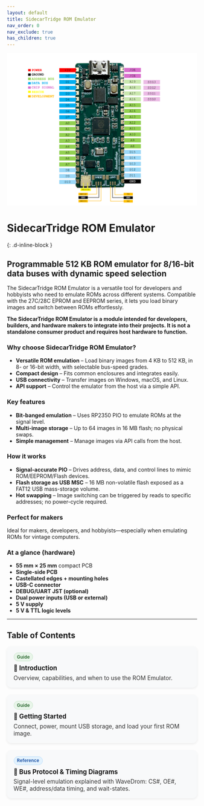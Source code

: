 ```yaml
---
layout: default
title: SidecarTridge ROM Emulator
nav_order: 0
nav_exclude: true
has_children: true
---
```


![SidecarTridge ROM Emulator pinout diagram](/sidecartridge-rom/assets/images/PINOUT_DIAGRAM_V2_1280px.png)

# SidecarTridge ROM Emulator
{: .d-inline-block }

## Programmable 512 KB ROM emulator for 8/16-bit data buses with dynamic speed selection

The SidecarTridge ROM Emulator is a versatile tool for developers and hobbyists who need to emulate ROMs across different systems. Compatible with the 27C/28C EPROM and EEPROM series, it lets you load binary images and switch between ROMs effortlessly.

**The SidecarTridge ROM Emulator is a module intended for developers, builders, and hardware makers to integrate into their projects. It is not a standalone consumer product and requires host hardware to function.**

### Why choose SidecarTridge ROM Emulator?

- **Versatile ROM emulation** – Load binary images from 4 KB to 512 KB, in 8- or 16-bit width, with selectable bus-speed grades.
- **Compact design** – Fits common enclosures and integrates easily.
- **USB connectivity** – Transfer images on Windows, macOS, and Linux.
- **API support** – Control the emulator from the host via a simple API.

### Key features

- **Bit-banged emulation** – Uses RP2350 PIO to emulate ROMs at the signal level.
- **Multi-image storage** – Up to 64 images in 16 MB flash; no physical swaps.
- **Simple management** – Manage images via API calls from the host.

### How it works

- **Signal-accurate PIO** – Drives address, data, and control lines to mimic ROM/EEPROM/Flash devices.
- **Flash storage as USB MSC** – 16 MB non-volatile flash exposed as a FAT12 USB mass-storage volume.
- **Hot swapping** – Image switching can be triggered by reads to specific addresses; no power-cycle required.

### Perfect for makers

Ideal for makers, developers, and hobbyists—especially when emulating ROMs for vintage computers.

### At a glance (hardware)

- **55 mm × 25 mm** compact PCB
- **Single-side PCB**
- **Castellated edges + mounting holes**
- **USB-C connector**
- **DEBUG/UART JST (optional)**
- **Dual power inputs (USB or external)**
- **5 V supply**
- **5 V & TTL logic levels**

---

## Table of Contents

<!-- Card grid + chips (scoped to this page) -->
<style>
  .toc-grid {
    display: grid;
    grid-template-columns: repeat(auto-fit, minmax(280px, 1fr));
    gap: 1.2rem;
    margin-top: 0.75rem;
  }
  .toc-card {
    background: #f8f9fa;
    border-radius: 12px;
    padding: 1rem 1.1rem;
    box-shadow: 0 2px 6px rgba(0,0,0,0.08);
    transition: transform .12s ease, box-shadow .12s ease;
  }
  .toc-card:hover {
    transform: translateY(-2px);
    box-shadow: 0 6px 18px rgba(0,0,0,0.12);
  }
  .toc-card h3 {
    margin: .25rem 0 .35rem 0;
    font-size: 1.05rem;
    line-height: 1.25;
  }
  .toc-card h3 a { text-decoration: none; }
  .toc-card p {
    margin: 0;
    font-size: .95rem;
    color: #333;
  }
  .toc-chip {
    display: inline-block;
    font-size: .72rem;
    font-weight: 600;
    letter-spacing: .02em;
    padding: .22rem .5rem;
    border-radius: 999px;
    margin-bottom: .25rem;
    user-select: none;
  }
  .chip-guide   { background: #e8f5e9; color: #1b5e20; border: 1px solid #c8e6c9; }
  .chip-ref     { background: #e3f2fd; color: #0d47a1; border: 1px solid #bbdefb; }
  .chip-howto   { background: #fff3e0; color: #e65100; border: 1px solid #ffe0b2; }
</style>

<div class="toc-grid">

  <!-- Guides -->
  <div class="toc-card">
    <span class="toc-chip chip-guide">Guide</span>
    <h3>📘 <a href="/sidecartridge-rom/introduction/">Introduction</a></h3>
    <p>Overview, capabilities, and when to use the ROM Emulator.</p>
  </div>

  <div class="toc-card">
    <span class="toc-chip chip-guide">Guide</span>
    <h3>🚀 <a href="/sidecartridge-rom/getting-started/">Getting Started</a></h3>
    <p>Connect, power, mount USB storage, and load your first ROM image.</p>
  </div>

  <div class="toc-card">
    <span class="toc-chip chip-ref">Reference</span>
    <h3>🧱 <a href="/sidecartridge-rom/hardware-overview/">Bus Protocol &amp; Timing Diagrams</a></h3>
    <p>Signal-level emulation explained with WaveDrom: CS#, OE#, WE#, address/data timing, and wait-states.</p>
  </div>



<!--

  <div class="toc-card">
    <span class="toc-chip chip-guide">Guide</span>
    <h3>🧩 <a href="/sidecartridge-rom/host-api-and-tools/">Host API &amp; Tools</a></h3>
    <p>Use the host API/CLI to list, upload, select, and switch images.</p>
  </div>

  <div class="toc-card">
    <span class="toc-chip chip-howto">How-to</span>
    <h3>🗂️ <a href="/sidecartridge-rom/image-management/">Image Management</a></h3>
    <p>Flash layout, FAT12 volume, naming, and organizing up to 64 images.</p>
  </div>

  <div class="toc-card">
    <span class="toc-chip chip-howto">How-to</span>
    <h3>🔀 <a href="/sidecartridge-rom/switching-mechanisms/">Switching Mechanisms</a></h3>
    <p>Address-triggered switching, safety notes, and best practices.</p>
  </div>

  <div class="toc-card">
    <span class="toc-chip chip-howto">How-to</span>
    <h3>⚡ <a href="/sidecartridge-rom/bus-timing-and-performance/">Bus Timing &amp; Performance</a></h3>
    <p>Dynamic speed selection, wait states, and tuning for stability.</p>
  </div>

  <div class="toc-card">
    <span class="toc-chip chip-ref">Reference</span>
    <h3>🧱 <a href="/sidecartridge-rom/hardware-overview/">Hardware Overview</a></h3>
    <p>Board layout, power options, connectors, and physical specs.</p>
  </div>

  <div class="toc-card">
    <span class="toc-chip chip-ref">Reference</span>
    <h3>📌 <a href="/sidecartridge-rom/pinout-and-electrical/">Pinout &amp; Electrical Specs</a></h3>
    <p>Pin mapping, logic levels (5 V &amp; TTL), and interfacing notes.</p>
  </div>

  <div class="toc-card">
    <span class="toc-chip chip-ref">Reference</span>
    <h3>💾 <a href="/sidecartridge-rom/supported-roms/">Supported ROM Types &amp; Sizes</a></h3>
    <p>27C/28C series, 8/16-bit width, supported size range (4 KB–512 KB).</p>
  </div>

  <div class="toc-card">
    <span class="toc-chip chip-ref">Reference</span>
    <h3>🧪 <a href="/sidecartridge-rom/examples-and-designs/">Examples &amp; Reference Designs</a></h3>
    <p>Minimal wiring, adapters, and integration patterns.</p>
  </div>

  <div class="toc-card">
    <span class="toc-chip chip-ref">Reference</span>
    <h3>🔧 <a href="/sidecartridge-rom/troubleshooting/">Troubleshooting</a></h3>
    <p>Common issues, diagnostics, and quick fixes.</p>
  </div>

  <div class="toc-card">
    <span class="toc-chip chip-ref">Reference</span>
    <h3>❓ <a href="/sidecartridge-rom/faq/">FAQ</a></h3>
    <p>Answers to frequently asked questions.</p>
  </div>

  <div class="toc-card">
    <span class="toc-chip chip-ref">Reference</span>
    <h3>📝 <a href="/sidecartridge-rom/changelog/">Changelog</a></h3>
    <p>Latest firmware, tooling, and documentation updates.</p>
  </div>

-->

</div>
